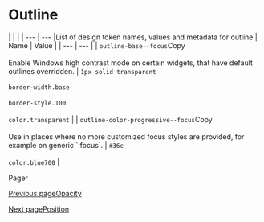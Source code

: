 # Outline [​](#outline)

|     |     |
| --- | --- |List of design token names, values and metadata for outline
| Name | Value |
| --- | --- |
| `outline-base--focus`Copy<br><br>Enable Windows high contrast mode on certain widgets, that have default outlines overridden. | `1px solid transparent`<br><br>`border-width.base`<br><br>`border-style.100`<br><br>`color.transparent` |
| `outline-color-progressive--focus`Copy<br><br>Use in places where no more customized focus styles are provided, for example on generic \`:focus\`. | `#36c`<br><br>`color.blue700` |

Pager

[Previous pageOpacity](/codex/main/design-tokens/opacity.html)

[Next pagePosition](/codex/main/design-tokens/position.html)